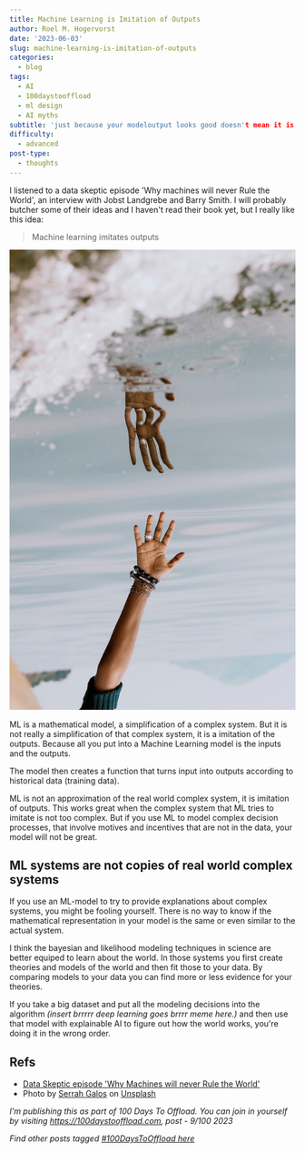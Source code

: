 ```yaml
---
title: Machine Learning is Imitation of Outputs
author: Roel M. Hogervorst
date: '2023-06-03'
slug: machine-learning-is-imitation-of-outputs
categories:
  - blog
tags:
  - AI
  - 100daystooffload
  - ml design
  - AI myths
subtitle: 'just because your modeloutput looks good doesn't mean it is true'
difficulty:
  - advanced
post-type:
  - thoughts
---
```



I listened to a data skeptic episode 'Why machines will never Rule the World', an interview with Jobst Landgrebe and Barry Smith. I will probably butcher some
of their ideas and I haven't read their book yet, but I really like this idea:

> Machine learning imitates outputs

![an image of hand and its reflection in water](serrah-galos-H6xxqTIHOTM-unsplash.jpg)

ML is a mathematical model, a simplification of a complex system. But it is not 
really a simplification of that complex system, it is a imitation of the outputs.
Because all you put into a Machine Learning model is the inputs and the outputs.

The model then creates a function that turns input into outputs according to
historical data (training data). 


ML is not an approximation of the real world complex system, it is imitation of outputs. This works great when the complex system that ML tries to imitate is not too complex. 
But if you use ML to model complex decision processes, that involve motives and incentives that are not in the data, your model will not be great.

## ML systems are not copies of real world complex systems
If you use an ML-model to try to provide explanations about complex systems, you might be fooling yourself. There is no way to know if the mathematical representation in your model is the same or even similar to the actual system.

I think the bayesian and likelihood modeling techniques in science are better equiped to learn about the world. In those systems you first create theories and models of the world and then fit those to your data. By comparing models to your
data you can find more or less evidence for your theories. 

If you take a big dataset and put all the modeling decisions into the algorithm _(insert brrrrr deep learning goes brrrr meme here.)_ and then use that model
with explainable AI to figure out how the world works, you're doing it in the wrong order. 




## Refs
- [Data Skeptic episode 'Why Machines will never Rule the World'](https://dataskeptic.com/blog/episodes/2023/why-machines-will-never-rule-the-world)
- Photo by <a href="https://unsplash.com/@serrah?utm_source=unsplash&utm_medium=referral&utm_content=creditCopyText">Serrah Galos</a> on <a href="https://unsplash.com/photos/H6xxqTIHOTM?utm_source=unsplash&utm_medium=referral&utm_content=creditCopyText">Unsplash</a>
  
*I’m publishing this as part of 100 Days To Offload. You can join in yourself by visiting https://100daystooffload.com, post - 9/100 2023*

*Find other posts tagged  [#100DaysToOffload here](https://notes.rmhogervorst.nl/tags/100DaysToOffload/)*
